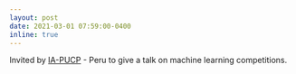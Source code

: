 ```yaml
---
layout: post
date: 2021-03-01 07:59:00-0400
inline: true
---
```


Invited by [IA-PUCP](http://ia.inf.pucp.edu.pe/) - Peru  to give a talk on machine learning competitions.